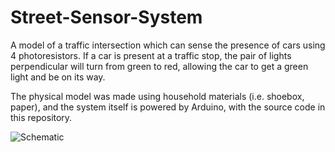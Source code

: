 # Street-Sensor-System
A model of a traffic intersection which can sense the presence of cars using 4 photoresistors. If a car is present at a traffic stop, the pair of lights perpendicular will turn from green to red, allowing the car to get a green light and be on its way.

The physical model was made using household materials (i.e. shoebox, paper), and the system itself is powered by Arduino, with the source code in this repository.

![Schematic](https://github.com/tejaswilkhoo/Street-Sensor-System/blob/main/images/finalproduct.png)
